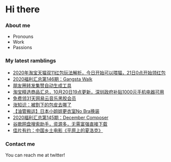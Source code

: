 # Hi there 

### About me
- Pronouns
- Work
- Passions 

### My latest ramblings
<!-- BLOGPOSTS:START -->
- [2020年淘宝天猫双11红包玩法解析，今日开始可以喂猫，21日0点开始领红包](https://fuliba2020.net/20201111.html)
- [2020福利汇总第146期：Gangsta Walk](https://fuliba2020.net/2020146.html)
- [朋友圈转发集赞自动生成工具](https://fuliba2020.net/jizan.html)
- [淘宝精选商品汇总，10月20日19点更新，深圳政府补贴1000元手机电器可用](https://fuliba2020.net/99.html)
- [免费领31天网易云音乐黑胶会员](https://fuliba2020.net/heijiao.html)
- [涨知识：被割下的包皮去哪了](https://fuliba2020.net/baopi.html)
- [【油管搬运】日本小姐姐更衣室No Bra换装](https://fuliba2020.net/no-bra.html)
- [2020福利汇总第145期：December Composer](https://fuliba2020.net/2020145.html)
- [谷歌网盘搜索助手，资源多，无需富强直接下载](https://fuliba2020.net/gezhongvip.html)
- [佳片有约：中国乡土电影《平原上的夏洛克》](https://fuliba2020.net/rebuilding.html)
<!-- BLOGPOSTS:END -->

### Contact me
You can reach me at twitter!
